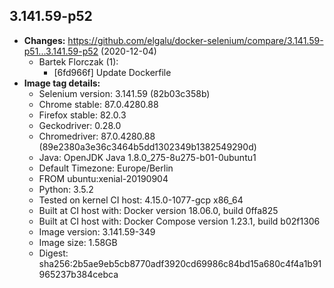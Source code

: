 ## 3.141.59-p52
 + **Changes:** https://github.com/elgalu/docker-selenium/compare/3.141.59-p51...3.141.59-p52 (2020-12-04)
    + Bartek Florczak (1):
        * [6fd966f] Update Dockerfile
 + **Image tag details:**
    + Selenium version: 3.141.59 (82b03c358b)
    + Chrome stable:  87.0.4280.88
    + Firefox stable: 82.0.3
    + Geckodriver: 0.28.0
    + Chromedriver: 87.0.4280.88 (89e2380a3e36c3464b5dd1302349b1382549290d)
    + Java: OpenJDK Java 1.8.0_275-8u275-b01-0ubuntu1
    + Default Timezone: Europe/Berlin
    + FROM ubuntu:xenial-20190904
    + Python: 3.5.2
    + Tested on kernel CI  host: 4.15.0-1077-gcp x86_64
    + Built at CI  host with: Docker version 18.06.0, build 0ffa825
    + Built at CI  host with: Docker Compose version 1.23.1, build b02f1306
    + Image version: 3.141.59-349
    + Image size: 1.58GB
    + Digest: sha256:2b5ae9eb5cb8770adf3920cd69986c84bd15a680c4f4a1b91965237b384cebca

